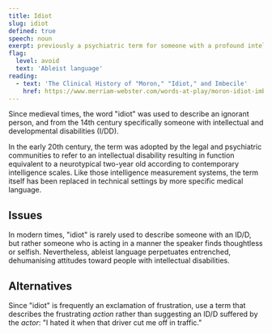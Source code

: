```yaml
---
title: Idiot
slug: idiot
defined: true
speech: noun
exerpt: previously a psychiatric term for someone with a profound intellectual disability; typically used as a generic exclamation of frustration at the actions of another person
flag:
  level: avoid
  text: 'Ableist language'
reading:
  - text: 'The Clinical History of "Moron," "Idiot," and Imbecile'
    href: https://www.merriam-webster.com/words-at-play/moron-idiot-imbecile-offensive-history
---
```

Since medieval times, the word "idiot" was used to describe an ignorant person, and from the 14th century specifically someone with intellectual and developmental disabilities (I/DD). 

In the early 20th century, the term was adopted by the legal and psychiatric communities to refer to an intellectual disability resulting in function equivalent to a neurotypical two-year old according to contemporary intelligence scales. Like those intelligence measurement systems, the term itself has been replaced in technical settings by more specific medical language.

## Issues

In modern times, "idiot" is rarely used to describe someone with an ID/D, but rather someone who is acting in a manner the speaker finds thoughtless or selfish. Nevertheless, ableist language perpetuates entrenched, dehumanising attitudes toward people with intellectual disabilities.

## Alternatives

Since "idiot" is frequently an exclamation of frustration, use a term that describes the frustrating *action* rather than suggesting an ID/D suffered by the *actor*: "I hated it when that driver cut me off in traffic."